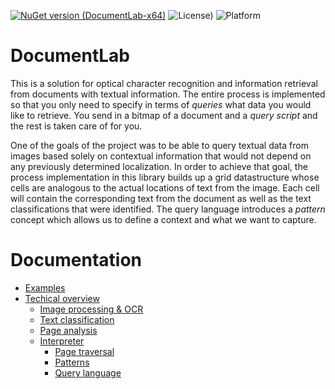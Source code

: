 
[![NuGet version (DocumentLab-x64)](https://img.shields.io/nuget/v/DocumentLab-x64.svg?style=flat-square)](https://www.nuget.org/packages/DocumentLab-x64/1.1.0) ![License)](https://img.shields.io/github/license/karisigurd4/DocumentLab) ![Platform](https://img.shields.io/badge/platform-win--64-green)

# DocumentLab
This is a solution for optical character recognition and information retrieval from documents with textual information. The entire process is implemented so that you only need to specify in terms of *queries* what data you would like to retrieve. You send in a bitmap of a document and a *query script* and the rest is taken care of for you.

One of the goals of the project was to be able to query textual data from images based solely on contextual information that would not depend on any previously determined localization. In order to achieve that goal, the process implementation in this library builds up a grid datastructure whose cells are analogous to the actual locations of text from the image. Each cell will contain the corresponding text from the document as well as the text classifications that were identified. The query language introduces a *pattern* concept which allows us to define a context and what we want to capture.

# Documentation
* [Examples](https://github.com/karisigurd4/DocumentLab/blob/master/Documentation/Examples.md)
* [Techical overview](https://github.com/karisigurd4/DocumentLab/blob/master/Documentation/Overview.md)
  * [Image processing & OCR](https://github.com/karisigurd4/DocumentLab/blob/master/Documentation/Overview.md#image-processing-&-ocr)
  * [Text classification](https://github.com/karisigurd4/DocumentLab/blob/master/Documentation/Overview.md#text-classification)
  * [Page analysis](https://github.com/karisigurd4/DocumentLab/blob/master/Documentation/Overview.md#page-analysis)
  * [Interpreter](https://github.com/karisigurd4/DocumentLab/blob/master/Documentation/Overview.md#interpreter)
    * [Page traversal](https://github.com/karisigurd4/DocumentLab/blob/master/Documentation/Overview.md#page-traversal)
    * [Patterns](https://github.com/karisigurd4/DocumentLab/blob/master/Documentation/Overview.md#patterns)
    * [Query language](https://github.com/karisigurd4/DocumentLab/blob/master/Documentation/Overview.md#query-language)
